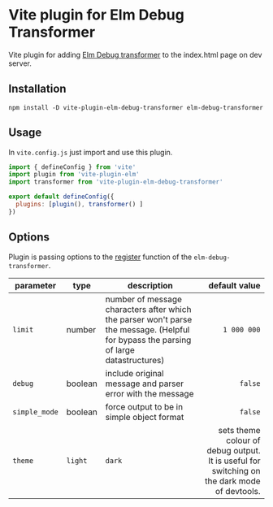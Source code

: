 # Vite plugin for Elm Debug Transformer

Vite plugin for adding [Elm Debug transformer](https://github.com/kraklin/elm-debug-transformer) to the index.html page on dev server. 

## Installation

```
npm install -D vite-plugin-elm-debug-transformer elm-debug-transformer
```

## Usage

In `vite.config.js` just import and use this plugin.

```js
import { defineConfig } from 'vite'
import plugin from 'vite-plugin-elm'
import transformer from 'vite-plugin-elm-debug-transformer'

export default defineConfig({
  plugins: [plugin(), transformer() ]
})
```

## Options

Plugin is passing options to the [register](https://github.com/kraklin/elm-debug-transformer#options) function of the `elm-debug-transformer`.


| parameter     | type    | description                                                                                                                               | default value   |
|---------------|---------|-------------------------------------------------------------------------------------------------------------------------------------------|----------------:|
| `limit`       | number  | number of message characters after which the parser won't parse the message. (Helpful for bypass the parsing of large datastructures)     | `1 000 000`     |
| `debug`       | boolean | include original message and parser error with the message                                                                                | `false`         |
| `simple_mode` | boolean | force output to be in simple object format                                                                                                | `false`         |
| `theme` | `light`|`dark` | sets theme colour of debug output. It is useful for switching on the dark mode of devtools.                                                                                                | `light`         |




